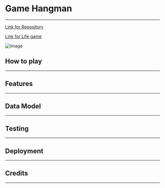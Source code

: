 # Game Hangman
***
[Link for Repository]()

[Link for Life game]()

![Image]()

## How to play
***
## Features
***
## Data Model
***
## Testing
***
## Deployment
***
## Credits
***